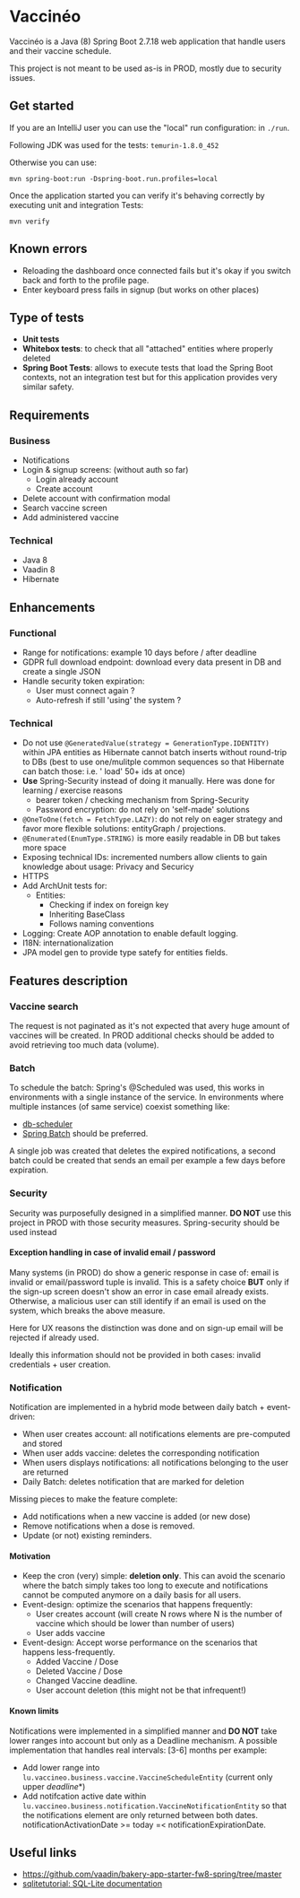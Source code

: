 # Vaccinéo

Vaccinéo is a Java (8) Spring Boot 2.7.18 web application that handle users and their vaccine schedule.

This project is not meant to be used as-is in PROD, mostly due to security issues.

## Get started

If you are an IntelliJ user you can use the "local" run configuration: in `./run`.

Following JDK was used for the tests: `temurin-1.8.0_452`

Otherwise you can use:

```
mvn spring-boot:run -Dspring-boot.run.profiles=local
```

Once the application started you can verify it's behaving correctly by executing unit and integration Tests: 

`mvn verify` 

## Known errors

- Reloading the dashboard once connected fails but it's okay if you switch back and forth to the profile page.
- Enter keyboard press fails in signup (but works on other places)

## Type of tests

- **Unit tests**
- **Whitebox tests**: to check that all "attached" entities where properly deleted
- **Spring Boot Tests**: allows to execute tests that load the Spring Boot contexts, not an integration test but for
  this application provides very similar safety.

## Requirements

### Business

- Notifications
- Login & signup screens: (without auth so far)
  - Login already account
  - Create account
- Delete account with confirmation modal
- Search vaccine screen
- Add administered vaccine

### Technical

- Java 8
- Vaadin 8
- Hibernate

## Enhancements

### Functional

- Range for notifications: example 10 days before / after deadline
- GDPR full download endpoint: download every data present in DB and create a single JSON
- Handle security token expiration:
  - User must connect again ?
  - Auto-refresh if still 'using' the system ?

### Technical

- Do not use `@GeneratedValue(strategy = GenerationType.IDENTITY)` within JPA entities as Hibernate cannot batch
  inserts without round-trip to DBs (best to use one/mulitple common sequences so that Hibernate can batch those: i.e. '
  load' 50+ ids at once)
- **Use** Spring-Security instead of doing it manually. Here was done for learning / exercise reasons
  - bearer token / checking mechanism from Spring-Security
  - Password encryption: do not rely on 'self-made' solutions
- `@OneToOne(fetch = FetchType.LAZY)`: do not rely on eager strategy and favor more flexible solutions: entityGraph /
  projections.
- `@Enumerated(EnumType.STRING)` is more easily readable in DB but takes more space
- Exposing technical IDs: incremented numbers allow clients to gain knowledge about usage: Privacy and Securicy
- HTTPS
- Add ArchUnit tests for:
  - Entities:
    - Checking if index on foreign key
    - Inheriting BaseClass
    - Follows naming conventions
- Logging: Create AOP annotation to enable default logging.
- I18N: internationalization
- JPA model gen to provide type satefy for entities fields.

## Features description 

### Vaccine search

The request is not paginated as it's not expected that avery huge amount of vaccines will be created.
In PROD additional checks should be added to avoid retrieving too much data (volume).

### Batch

To schedule the batch: Spring's @Scheduled was used, this works in environments with
a single instance of the service.
In environments where multiple instances (of same service) coexist something
like:

- [db-scheduler](https://github.com/kagkarlsson/db-scheduler)
- [Spring Batch](https://spring.io/projects/spring-batch)
  should be preferred.

A single job was created that deletes the expired notifications, a second batch could be created that sends an email per
example a few days before expiration.

### Security

Security was purposefully designed in a simplified manner.
**DO NOT** use this project in PROD with those security measures.
Spring-security should be used instead

#### Exception handling in case of invalid email / password

Many systems (in PROD) do show a generic response in case of: email is invalid or email/password tuple is invalid.
This is a safety choice **BUT** only if the sign-up screen doesn't show an error in case email already exists.
Otherwise, a malicious user can still identify if an email is used on the system, which breaks the above measure.

Here for UX reasons the distinction was done and on sign-up email will be rejected if already used.

Ideally this information should not be provided in both cases: invalid credentials + user creation.

### Notification

Notification are implemented in a hybrid mode between daily batch + event-driven: 

- When user creates account: all notifications elements are pre-computed and stored
- When user adds vaccine: deletes the corresponding notification
- When users displays notifications: all notifications belonging to the user are returned
- Daily Batch: deletes notification that are marked for deletion

Missing pieces to make the feature complete: 
- Add notifications when a new vaccine is added (or new dose)
- Remove notifications when a dose is removed.
- Update (or not) existing reminders. 

#### Motivation 

- Keep the cron (very) simple: **deletion only**.
This can avoid the scenario where the batch simply takes too long to execute and notifications cannot be computed anymore on a daily basis for all users.
- Event-design: optimize the scenarios that happens frequently:
  - User creates account (will create N rows where N is the number of vaccine which should be lower than number of users)
  - User adds vaccine
- Event-design: Accept worse performance on the scenarios that happens less-frequently.
  - Added Vaccine / Dose
  - Deleted Vaccine / Dose
  - Changed Vaccine deadline.
  - User account deletion (this might not be that infrequent!)

#### Known limits

Notifications were implemented in a simplified manner and **DO NOT** take lower ranges into account but only as a Deadline mechanism.
A possible implementation that handles real intervals: [3-6] months per example:  

- Add lower range into `lu.vaccineo.business.vaccine.VaccineScheduleEntity` (current only upper *deadline**)
- Add notifcation active date within `lu.vaccineo.business.notification.VaccineNotificationEntity` so that the
  notifications element are only returned between both dates.
  notificationActivationDate >= today =< notificationExpirationDate.


## Useful links

- https://github.com/vaadin/bakery-app-starter-fw8-spring/tree/master
- [sqlitetutorial: SQL-Lite documentation](https://www.sqlitetutorial.net/)